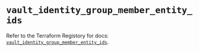 # `vault_identity_group_member_entity_ids`

Refer to the Terraform Registory for docs: [`vault_identity_group_member_entity_ids`](https://registry.terraform.io/providers/hashicorp/vault/3.17.0/docs/resources/identity_group_member_entity_ids).
